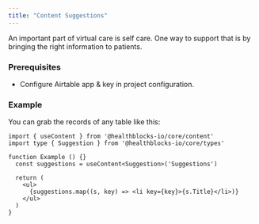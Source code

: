 ```yaml
---
title: "Content Suggestions"
---
```


An important part of virtual care is self care. One way to support that is by bringing the right information to patients.

### Prerequisites

* Configure Airtable app & key in project configuration.

### Example

You can grab the records of any table like this:

```tsx
import { useContent } from '@healthblocks-io/core/content'
import type { Suggestion } from '@healthblocks-io/core/types'

function Example () {}
  const suggestions = useContent<Suggestion>('Suggestions')

  return (
    <ul>
      {suggestions.map((s, key) => <li key={key}>{s.Title}</li>)}
    </ul>
  )
}
```

